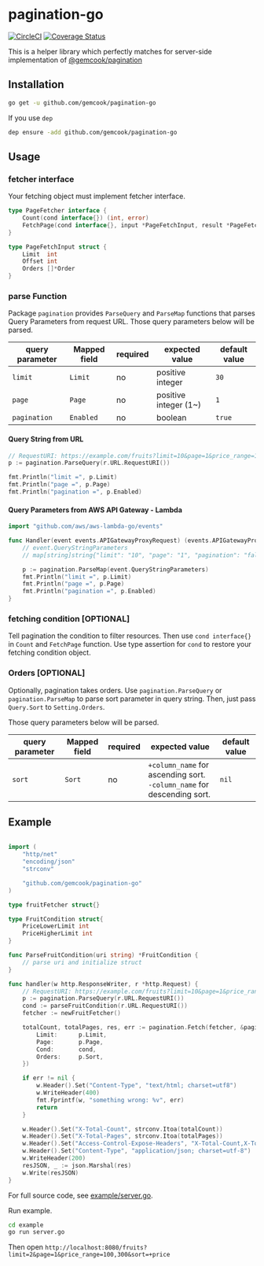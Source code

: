 # pagination-go

[![CircleCI](https://circleci.com/gh/gemcook/pagination-go/tree/master.svg?style=shield)](https://circleci.com/gh/gemcook/pagination-go/tree/master) [![Coverage Status](https://coveralls.io/repos/github/gemcook/pagination-go/badge.svg?branch=master)](https://coveralls.io/github/gemcook/pagination-go?branch=master)

This is a helper library which perfectly matches for server-side implementation of [@gemcook/pagination](https://github.com/gemcook/pagination)

## Installation

```sh
go get -u github.com/gemcook/pagination-go
```

If you use `dep`

```sh
dep ensure -add github.com/gemcook/pagination-go
```

## Usage

### fetcher interface

Your fetching object must implement fetcher interface.

```go
type PageFetcher interface {
	Count(cond interface{}) (int, error)
	FetchPage(cond interface{}, input *PageFetchInput, result *PageFetchResult) error
}

type PageFetchInput struct {
	Limit  int
	Offset int
	Orders []*Order
}
```

### parse Function

Package `pagination` provides `ParseQuery` and `ParseMap` functions that parses Query Parameters from request URL.
Those query parameters below will be parsed.

| query parameter | Mapped field | required | expected value        | default value |
| --------------- | ------------ | -------- | --------------------- | ------------- |
| `limit`         | `Limit`      | no       | positive integer      | `30`          |
| `page`          | `Page`       | no       | positive integer (1~) | `1`           |
| `pagination`    | `Enabled`    | no       | boolean               | `true`        |

#### Query String from URL

```go
// RequestURI: https://example.com/fruits?limit=10&page=1&price_range=100,300&sort=+price&pagination=true
p := pagination.ParseQuery(r.URL.RequestURI())

fmt.Println("limit =", p.Limit)
fmt.Println("page =", p.Page)
fmt.Println("pagination =", p.Enabled)
```

#### Query Parameters from AWS API Gateway - Lambda

```go
import "github.com/aws/aws-lambda-go/events"

func Handler(event events.APIGatewayProxyRequest) (events.APIGatewayProxyResponse, error) {
	// event.QueryStringParameters
	// map[string]string{"limit": "10", "page": "1", "pagination": "false"}

	p := pagination.ParseMap(event.QueryStringParameters)
	fmt.Println("limit =", p.Limit)
	fmt.Println("page =", p.Page)
	fmt.Println("pagination =", p.Enabled)
}
```

### fetching condition [OPTIONAL]

Tell pagination the condition to filter resources.
Then use `cond interface{}` in `Count` and `FetchPage` function.
Use type assertion for `cond` to restore your fetching condition object.

### Orders [OPTIONAL]

Optionally, pagination takes orders.
Use `pagination.ParseQuery` or `pagination.ParseMap` to parse sort parameter in query string.
Then, just pass `Query.Sort` to `Setting.Orders`.

Those query parameters below will be parsed.

| query parameter | Mapped field | required | expected value                                                               | default value |
| --------------- | ------------ | -------- | ---------------------------------------------------------------------------- | ------------- |
| `sort`          | `Sort`       | no       | `+column_name` for ascending sort. </br> `-column_name` for descending sort. | `nil`         |

## Example

```go

import (
    "http/net"
    "encoding/json"
    "strconv"

    "github.com/gemcook/pagination-go"
)

type fruitFetcher struct{}

type FruitCondition struct{
    PriceLowerLimit int
    PriceHigherLimit int
}

func ParseFruitCondition(uri string) *FruitCondition {
    // parse uri and initialize struct
}

func handler(w http.ResponseWriter, r *http.Request) {
	// RequestURI: https://example.com/fruits?limit=10&page=1&price_range=100,300&sort=+price
	p := pagination.ParseQuery(r.URL.RequestURI())
	cond := parseFruitCondition(r.URL.RequestURI())
	fetcher := newFruitFetcher()

	totalCount, totalPages, res, err := pagination.Fetch(fetcher, &pagination.Setting{
		Limit:      p.Limit,
		Page:       p.Page,
		Cond:       cond,
		Orders:     p.Sort,
	})

	if err != nil {
		w.Header().Set("Content-Type", "text/html; charset=utf8")
		w.WriteHeader(400)
		fmt.Fprintf(w, "something wrong: %v", err)
		return
	}

	w.Header().Set("X-Total-Count", strconv.Itoa(totalCount))
	w.Header().Set("X-Total-Pages", strconv.Itoa(totalPages))
	w.Header().Set("Access-Control-Expose-Headers", "X-Total-Count,X-Total-Pages")
	w.Header().Set("Content-Type", "application/json; charset=utf-8")
	w.WriteHeader(200)
	resJSON, _ := json.Marshal(res)
	w.Write(resJSON)
}
```

For full source code, see [example/server.go](./example/server.go).

Run example.

```sh
cd example
go run server.go
```

Then open `http://localhost:8080/fruits?limit=2&page=1&price_range=100,300&sort=+price`
